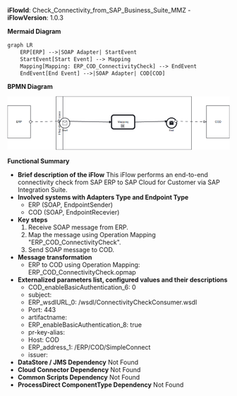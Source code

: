 **iFlowId**: Check_Connectivity_from_SAP_Business_Suite_MMZ - **iFlowVersion**: 1.0.3

**Mermaid Diagram**
```mermaid
graph LR
    ERP[ERP] -->|SOAP Adapter| StartEvent
    StartEvent[Start Event] --> Mapping
    Mapping[Mapping: ERP_COD_ConnectivityCheck] --> EndEvent
    EndEvent[End Event] -->|SOAP Adapter| COD[COD]
```
**BPMN Diagram**

![BPMN Diagram](./Check_Connectivity_from_SAP_Business_Suite_MMZ-1.0.3.png "BPMN Diagram")

**Functional Summary**
-   **Brief description of the iFlow**
    This iFlow performs an end-to-end connectivity check from SAP ERP to SAP Cloud for Customer via SAP Integration Suite.
-   **Involved systems with Adapters Type and Endpoint Type**
    -   ERP (SOAP, EndpointSender)
    -   COD (SOAP, EndpointRecevier)
-   **Key steps**
    1.  Receive SOAP message from ERP.
    2.  Map the message using Operation Mapping "ERP\_COD\_ConnectivityCheck".
    3.  Send SOAP message to COD.
-   **Message transformation**
    -   ERP to COD using Operation Mapping: ERP\_COD\_ConnectivityCheck.opmap
-   **Externalized parameters list, configured values and their descriptions**
    -   COD\_enableBasicAuthentication\_6: 0
    -   subject:
    -   ERP\_wsdlURL\_0: /wsdl/ConnectivityCheckConsumer.wsdl
    -   Port: 443
    -   artifactname:
    -   ERP\_enableBasicAuthentication\_8: true
    -   pr-key-alias:
    -   Host: COD
    -   ERP\_address\_1: /ERP/COD/SimpleConnect
    -   issuer:
-   **DataStore / JMS Dependency**
    Not Found
-   **Cloud Connector Dependency**
    Not Found
-   **Common Scripts Dependency**
    Not Found
-   **ProcessDirect ComponentType Dependency**
    Not Found